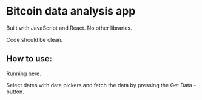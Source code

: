 <h1>Bitcoin data analysis app</h1>

<p>Built with JavaScript and React. No other libraries.</p>

<p>Code should be clean.</p>

<h2>How to use:</h2>

<p>Running <a href="https://vincit.vercel.app/">here</a>.</p>

<p>Select dates with date pickers and fetch the data by pressing the Get Data -button.</p>
